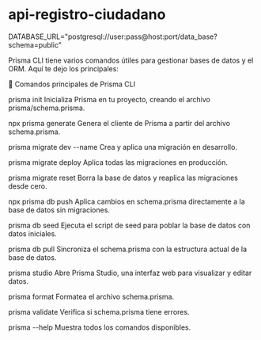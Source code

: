 # api-registro-ciudadano

DATABASE_URL="postgresql://user:pass@host:port/data_base?schema=public"

Prisma CLI tiene varios comandos útiles para gestionar bases de datos y el ORM. Aquí te dejo los principales:

📌 Comandos principales de Prisma CLI

prisma init
Inicializa Prisma en tu proyecto, creando el archivo prisma/schema.prisma.

npx prisma generate
Genera el cliente de Prisma a partir del archivo schema.prisma.

prisma migrate dev --name <nombre>
Crea y aplica una migración en desarrollo.

prisma migrate deploy
Aplica todas las migraciones en producción.

prisma migrate reset
Borra la base de datos y reaplica las migraciones desde cero.

npx prisma db push
Aplica cambios en schema.prisma directamente a la base de datos sin migraciones.

prisma db seed
Ejecuta el script de seed para poblar la base de datos con datos iniciales.

prisma db pull
Sincroniza el schema.prisma con la estructura actual de la base de datos.

prisma studio
Abre Prisma Studio, una interfaz web para visualizar y editar datos.

prisma format
Formatea el archivo schema.prisma.

prisma validate
Verifica si schema.prisma tiene errores.

prisma --help
Muestra todos los comandos disponibles.

